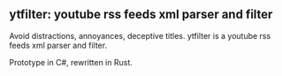 ## ytfilter: youtube rss feeds xml parser and filter

Avoid distractions, annoyances, deceptive titles. ytfilter is a youtube rss feeds xml parser and filter.

Prototype in C#, rewritten in Rust.
